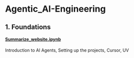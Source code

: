 # Agentic_AI-Engineering

## 1. Foundations 
[](Introduction.ipynb)
#### [Summarize_website.ipynb](https://github.com/RanjitSolomon/Agentic_AI-Engineering/blob/main/Introduction.ipynb) 
Introduction to AI Agents, Setting up the projects, Cursor, UV 



